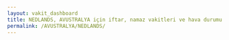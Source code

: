 ```yaml
---
layout: vakit_dashboard
title: NEDLANDS, AVUSTRALYA için iftar, namaz vakitleri ve hava durumu - ilçe/eyalet seç
permalink: /AVUSTRALYA/NEDLANDS/
---
```


<script type="text/javascript">
  var GLOBAL_COUNTRY = 'AVUSTRALYA';
  var GLOBAL_CITY = 'NEDLANDS';
  var GLOBAL_STATE = '';
  var lat = 72;
  var lon = 21;
</script>
